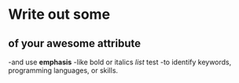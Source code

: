 # Write out some 

## of your awesome attribute
-and use **emphasis**
-like bold or italics _list_ test
-to identify keywords, programming languages, or skills. 
